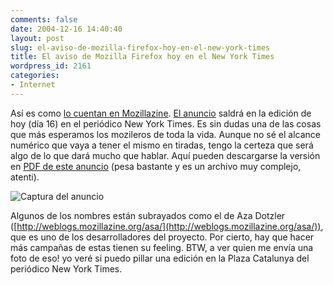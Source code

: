 ```yaml
---
comments: false
date: 2004-12-16 14:40:40
layout: post
slug: el-aviso-de-mozilla-firefox-hoy-en-el-new-york-times
title: El aviso de Mozilla Firefox hoy en el New York Times
wordpress_id: 2161
categories:
- Internet
---
```


Así es como [lo cuentan en Mozillazine](http://www.mozillazine.org/talkback.html?article=5781). [El anuncio](http://www.mozilla.org/images/nyt_ad_large_2004.png) saldrá en la edición de hoy (día 16) en el periódico New York Times. Es sin dudas una de las cosas que más esperamos los mozileros de toda la vida. Aunque no sé el alcance numérico que vaya a tener el mismo en tiradas, tengo la certeza que será algo de lo que dará mucho que hablar. Aquí pueden descargarse la versión en [PDF de este anuncio](http://www.mozilla.org/press/nytimes-firefox-final.pdf) (pesa bastante y es un archivo muy complejo, atenti).





![Captura del anuncio](http://www.minid.net/images/Untitled-1.png)





Algunos de los nombres están subrayados como el de Aza Dotzler ([http://weblogs.mozillazine.org/asa/](http://weblogs.mozillazine.org/asa/)), que es uno de los desarrolladores del proyecto. Por cierto, hay que hacer más campañas de estas tienen su feeling. BTW, a ver quien me envía una foto de eso! yo veré si puedo pillar una edición en la Plaza Catalunya del periódico New York Times.




 
